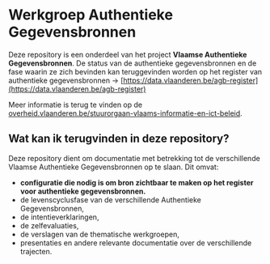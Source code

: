 # Werkgroep Authentieke Gegevensbronnen

Deze repository is een onderdeel van het project **Vlaamse Authentieke Gegevensbronnen**. De status van de authentieke gegevensbronnen en de fase waarin ze zich bevinden kan teruggevinden worden op het register van authentieke gegevensbronnen → [https://data.vlaanderen.be/agb-register](https://data.vlaanderen.be/agb-register)

Meer informatie is terug te vinden op de [overheid.vlaanderen.be/stuurorgaan-vlaams-informatie-en-ict-beleid](https://overheid.vlaanderen.be/stuurorgaan-vlaams-informatie-en-ict-beleid).

## Wat kan ik terugvinden in deze repository?

Deze repository dient om documentatie met betrekking tot de verschillende Vlaamse Authentieke Gegevensbronnen op te slaan. Dit omvat:
- **configuratie die nodig is om bron zichtbaar te maken op het register voor authentieke gegevensbronnen.**
- de levenscyclusfase van de verschillende Authentieke Gegevensbronnen,
- de intentieverklaringen,
- de zelfevaluaties,
- de verslagen van de thematische werkgroepen,
- presentaties en andere relevante documentatie over de verschillende trajecten.

